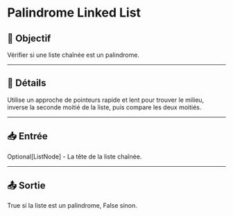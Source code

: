 # Palindrome Linked List

## 🎯 Objectif

Vérifier si une liste chaînée est un palindrome.

---

## 📝 Détails

Utilise un approche de pointeurs rapide et lent pour trouver le milieu, inverse la seconde moitié de la liste, puis compare les deux moitiés.

---

## 📥 Entrée

 Optional[ListNode] - La tête de la liste chaînée.

---

## 📤 Sortie

True si la liste est un palindrome, False sinon.

